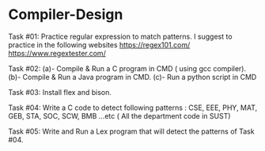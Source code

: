 # Compiler-Design

Task #01: Practice regular expression to match patterns. I suggest to practice in the following websites 
https://regex101.com/ 
https://www.regextester.com/ 

Task #02: (a)- Compile & Run a C program in CMD ( using gcc compiler). (b)- Compile & Run a Java program in CMD. (c)- Run a python script in CMD 

Task #03: Install flex and bison.

Task #04:  Write a C code to detect following patterns : CSE, EEE, PHY, MAT, GEB, STA, SOC, SCW, BMB ...etc ( All the department code in SUST) 

Task #05: Write and Run a Lex program that will detect the patterns of Task #04. 
